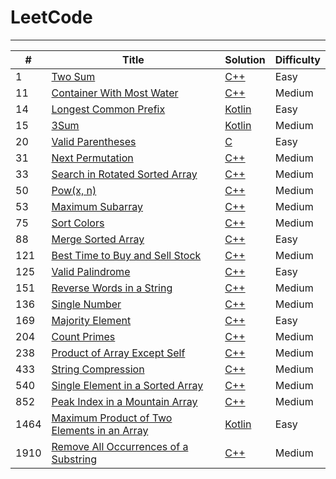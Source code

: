 # LeetCode

---

| #    | Title                                                                                                                     | Solution                                                                                  | Difficulty |
| ---- | ------------------------------------------------------------------------------------------------------------------------- | ----------------------------------------------------------------------------------------- | ---------- |
| 1    | [Two Sum](https://leetcode.com/problems/two-sum/)                                                                         | [C++](./0001.%20Two%20Sum/solution2.cpp)                                                  | Easy       |
| 11   | [Container With Most Water](https://leetcode.com/problems/container-with-most-water/)                                     | [C++](./0011.%20Container%20With%20Most%20Water/solution.cpp)                             | Medium     |
| 14   | [Longest Common Prefix](https://leetcode.com/problems/longest-common-prefix)                                              | [Kotlin](./0014.%20Longest%20Common%20Prefix/solution.kt)                                 | Easy       |
| 15   | [3Sum](https://leetcode.com/problems/3sum)                                                                                | [Kotlin](./0015.%203Sum/solution.kt)                                                      | Medium     |
| 20   | [Valid Parentheses](https://leetcode.com/problems/valid-parentheses)                                                      | [C](./0020.%20Valid%20Parentheses/solution.c)                                             | Easy       |
| 31   | [Next Permutation](https://leetcode.com/problems/next-permutation/)                                                       | [C++](./0031.%20Next%20Permutation/solution.cpp)                                          | Medium     |
| 33   | [Search in Rotated Sorted Array](https://leetcode.com/problems/search-in-rotated-sorted-array/)                           | [C++](./0033.%20Search%20in%20Rotated%20Sorted%20Array/solution.cpp)                      | Medium     |
| 50   | [Pow(x, n)](https://leetcode.com/problems/powx-n/)                                                                        | [C++](<./0050.%20Pow(x%2C%20n)/solution.cpp>)                                             | Medium     |
| 53   | [Maximum Subarray](https://leetcode.com/problems/maximum-subarray/)                                                       | [C++](./0053.%20Maximum%20Subarray%20Sum/solution3.cpp)                                   | Medium     |
| 75   | [Sort Colors](https://leetcode.com/problems/sort-colors/)                                                                 | [C++](./0075.%20Sort%20Colors/solution2.cpp)                                              | Medium     |
| 88   | [Merge Sorted Array](https://leetcode.com/problems/merge-sorted-array/description/)                                       | [C++](./0088.%20Merge%20Sorted%20Array/solution.cpp)                                      | Easy       |
| 121  | [Best Time to Buy and Sell Stock](https://leetcode.com/problems/best-time-to-buy-and-sell-stock/)                         | [C++](./0121.%20Best%20Time%20to%20Buy%20and%20Sell%20Stock/solution.cpp)                 | Medium     |
| 125  | [Valid Palindrome](https://leetcode.com/problems/valid-palindrome/)                                                       | [C++](./0125.%20Valid%20Palindrome/solution.cpp)                                          | Easy       |
| 151  | [Reverse Words in a String](https://leetcode.com/problems/reverse-words-in-a-string/)                                     | [C++](./0151.%20Reverse%20Words%20in%20a%20String/solution.cpp)                           | Medium     |
| 136  | [Single Number](https://leetcode.com/problems/single-number/)                                                             | [C++](./0136.%20Single%20Number/solution.cpp)                                             | Medium     |
| 169  | [Majority Element](https://leetcode.com/problems/majority-element/)                                                       | [C++](./0169.%20Majority%20Element/solution3.cpp)                                         | Easy       |
| 204  | [Count Primes](https://leetcode.com/problems/count-primes/)                                                               | [C++](./0204.%20Count%20Primes/solution.cpp)                                              | Medium     |
| 238  | [Product of Array Except Self](https://leetcode.com/problems/product-of-array-except-self/)                               | [C++](./0238.%20Product%20of%20Array%20Except%20Self/solution.cpp)                        | Medium     |
| 433  | [String Compression](https://leetcode.com/problems/string-compression/)                                                   | [C++](./0433.%20String%20Compression/solution.cpp)                                        | Medium     |
| 540  | [Single Element in a Sorted Array](https://leetcode.com/problems/single-element-in-a-sorted-array/)                       | [C++](./0540.%20Single%20Element%20in%20a%20Sorted%20Array/solution.cpp)                  | Medium     |
| 852  | [Peak Index in a Mountain Array](https://leetcode.com/problems/peak-index-in-a-mountain-array/)                           | [C++](./0852.%20Peak%20Index%20in%20a%20Mountain%20Array/solution.cpp)                    | Medium     |
| 1464 | [Maximum Product of Two Elements in an Array](https://leetcode.com/problems/maximum-product-of-two-elements-in-an-array/) | [Kotlin](./1464.%20Maximum%20Product%20of%20Two%20Elements%20in%20an%20Array/solution.kt) | Easy       |
| 1910 | [Remove All Occurrences of a Substring](https://leetcode.com/problems/remove-all-occurrences-of-a-substring/)             | [C++](./1910.%20Remove%20All%20Occurrences%20of%20a%20Substring/solution.cpp)             | Medium     |
